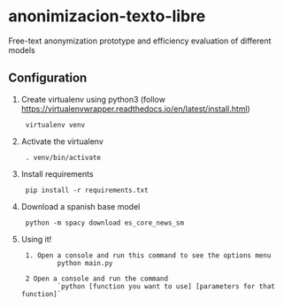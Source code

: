 # anonimizacion-texto-libre
Free-text anonymization prototype and efficiency evaluation of different models

## Configuration

1. Create virtualenv using python3 (follow https://virtualenvwrapper.readthedocs.io/en/latest/install.html)

        virtualenv venv

2. Activate the virtualenv

        . venv/bin/activate

3. Install requirements

        pip install -r requirements.txt

4. Download a spanish base model

        python -m spacy download es_core_news_sm

5. Using it!

        1. Open a console and run this command to see the options menu
                python main.py

        2 Open a console and run the command 
                `python [function you want to use] [parameters for that function]`
